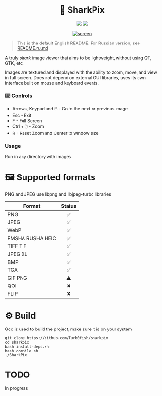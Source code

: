 <h1 align=center>🦈 SharkPix</h1>

<p align=center>
 <a href=""><img src="https://img.shields.io/badge/blump-blump-blue"></a>
 <a href=""><img src="https://img.shields.io/badge/EARLY%20ALPHA!-880808"></a>
</p>

<p align=center>
 <a href=""><img src="https://i.ibb.co/YTQHgd4D/screen.png" alt="screen" border="0"></a>
</p>

> This is the default English README. For Russian version, see [README.ru.md](README.ru.md)

A truly *shark* image viewer that aims to be lightweight, without using QT, GTK, etc.

Images are textured and displayed with the ability to zoom, move, and view in full screen. Does not depend on external GUI libraries, uses its own interface built on mouse and keyboard events.

### ⌨️ Controls
* Arrows, Keypad and 🖱️ - Go to the next or previous image
* Esc - Exit
* F - Full Screen
* Ctrl + 🖱️ - Zoom
* R - Reset Zoom and Center to window size

### Usage
Run in any directory with images

# 🖼️ Supported formats

PNG and JPEG use libpng and libjpeg-turbo libraries

Format | Status
------------- | :------------:
PNG | ✅
JPEG | ✅
WebP | ✅
FMSHA RUSHA HEIC| ✅
TIFF TIF| ✅
JPEG XL | ✅
BMP | ✅
TGA | ✅
GIF PNG | ⚠️
QOI | ❌
FLIP | ❌

# ⚙️ Build

Gcc is used to build the project, make sure it is on your system
```
git clone https://github.com/Turb0fish/sharkpix
cd sharkpix
bash install-deps.sh
bash compile.sh
./SharkPix
```

# TODO

In progress
